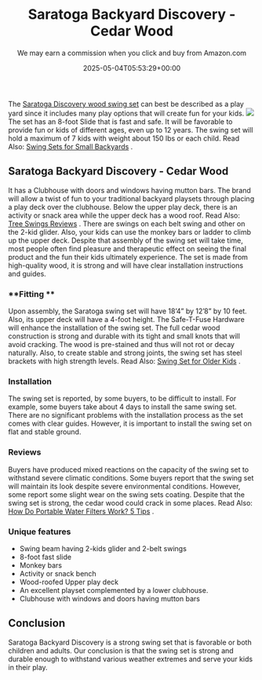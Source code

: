 ﻿---
author: We may earn a commission when you click and buy from Amazon.com
layout: post
title: Saratoga Backyard Discovery - Cedar Wood
date: '2025-05-04T05:53:29+00:00'
categories:
- Swing Sets
tags: []
slug: /saratoga-backyard-discovery-cedar-wood/
lastmod: 2025-05-07T12:21:28+03:00
---

The
[Saratoga Discovery wood swing set](https://www.amazon.com/dp/B004SZTU6S/?tag=p-policy-20)
can best be described as a play yard since it includes many play options that will create fun for your kids.
![](/assets/img/img/)
The set has an 8-foot Slide that is fast and safe. It will be favorable to provide fun or kids of different ages, even up to 12 years.
The swing set will hold a maximum of 7 kids with weight about 150 lbs or each child. Read Also:
[Swing Sets for Small Backyards](https://pestpolicy.com/best-swing-sets-for-small-backyards/)
.
## Saratoga Backyard Discovery - Cedar Wood

It has a Clubhouse with doors and windows having mutton bars. The brand will allow a twist of fun to your traditional backyard playsets through placing a play deck over the clubhouse.
Below the upper play deck, there is an activity or snack area while the upper deck has a wood roof. Read Also:
[Tree Swings Reviews](https://pestpolicy.com/best-tree-swing/)
.
There are swings on each belt swing and other on the 2-kid glider. Also, your kids can use the monkey bars or ladder to climb up the upper deck.
Despite that assembly of the swing set will take time, most people often find pleasure and therapeutic effect on seeing the final product and the fun their kids ultimately experience.
The set is made from high-quality wood, it is strong and will have clear installation instructions and guides.
### **Fitting **
Upon assembly, the Saratoga swing set will have 18’4” by 12’8” by 10 feet. Also, its upper deck will have a 4-foot height. The Safe-T-Fuse Hardware will enhance the installation of the swing set.
The full cedar wood construction is strong and durable with its tight and small knots that will avoid cracking.
The wood is pre-stained and thus will not rot or decay naturally. Also, to create stable and strong joints, the swing set has steel brackets with high strength levels. Read Also:
[Swing Set for Older Kids](https://pestpolicy.com/best-swing-set-for-older-kids/)
.
### Installation
The swing set is reported, by some buyers, to be difficult to install. For example, some buyers take about 4 days to install the same swing set.
There are no significant problems with the installation process as the set comes with clear guides. However, it is important to install the swing set on flat and stable ground.
### Reviews
Buyers have produced mixed reactions on the capacity of the swing set to withstand severe climatic conditions.
Some buyers report that the swing set will maintain its look despite severe environmental conditions. However, some report some slight wear on the swing sets coating.
Despite that the swing set is strong, the cedar wood could crack in some places. Read Also:
[How Do Portable Water Filters Work? 5 Tips](https://pestpolicy.com/how-do-portable-water-filters-work/)
.
### Unique features
- Swing beam having 2-kids glider and 2-belt swings
- 8-foot fast slide
- Monkey bars
- Activity or snack bench
- Wood-roofed Upper play deck
- An excellent playset complemented by a lower clubhouse.
- Clubhouse with windows and doors having mutton bars
## Conclusion
Saratoga Backyard Discovery is a strong swing set that is favorable or both children and adults.
Our conclusion is that the swing set is strong and durable enough to withstand various weather extremes and serve your kids in their play.